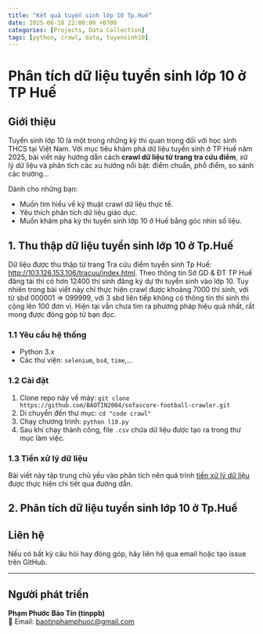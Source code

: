 ```yaml
---
title: "Kết quả tuyển sinh lớp 10 Tp.Huế"
date: 2025-06-18 22:00:00 +0700
categories: [Projects, Data Collection]
tags: [python, crawl, data, tuyensinh10]
---
```


# Phân tích dữ liệu tuyển sinh lớp 10 ở TP Huế

## Giới thiệu
Tuyển sinh lớp 10 là một trong những kỳ thi quan trọng đối với học sinh THCS tại Việt Nam. Với mục tiêu khám phá dữ liệu tuyển sinh ở TP Huế năm 2025, bài viết này hướng dẫn cách **crawl dữ liệu từ trang tra cứu điểm**, xử lý dữ liệu và phân tích các xu hướng nổi bật: điểm chuẩn, phổ điểm, so sánh các trường...

Dành cho những bạn:
- Muốn tìm hiểu về kỹ thuật crawl dữ liệu thực tế.
- Yêu thích phân tích dữ liệu giáo dục.
- Muốn khám phá kỳ thi tuyển sinh lớp 10 ở Huế bằng góc nhìn số liệu.

## 1. Thu thập dữ liệu tuyển sinh lớp 10 ở Tp.Huế

Dữ liệu được thu thập từ trang Tra cứu điểm tuyển sinh Tp Huế: http://103.126.153.106/tracuu/index.html. Theo thông tin Sở GD & ĐT TP Huế đăng tải thì có hơn 12400 thí sinh đăng ký dự thi tuyển sinh vào lớp 10. Tuy nhiên trong bài viết này chỉ thực hiện crawl được khoảng 7000 thí sinh, với từ sbd 000001 => 099999, với 3 sbd liên tiếp không có thông tin thí sinh thì cộng lên 100 đơn vị. Hiện tại vẫn chưa tìm ra phương pháp hiệu quả nhất, rất mong được đóng góp từ bạn đọc.
### 1.1 Yêu cầu hệ thống
- Python 3.x
- Các thư viện: `selenium`, `bs4`, `time`,...

### 1.2 Cài đặt
1. Clone repo này về máy:
   ```git clone https://github.com/BAOTIN2004/sofascore-football-crawler.git ```
2. Di chuyển đến thư mục:
    ```cd "code crawl"```
3. Chạy chương trình:
    ```python l10.py ```
4. Sau khi chạy thành công, file `.csv` chứa dữ liệu được tạo ra trong thư mục làm việc.

### 1.3 Tiền xử lý dữ liệu
Bài viết này tập trung chủ yếu vào phân tích nên quá trình [tiền xử lý dữ liệu](http://github.com/BAOTIN2004/sofascore-football-crawler/blob/main/code%20crawl/data_preprocessed_tuyensinh10.ipynb) được thực hiện chi tiết qua đường dẫn.

## 2. Phân tích dữ liệu tuyển sinh lớp 10 ở Tp.Huế





## Liên hệ
Nếu có bất kỳ câu hỏi hay đóng góp, hãy liên hệ qua email hoặc tạo issue trên GitHub.

---
## Người phát triển
**Phạm Phước Bảo Tín (tinppb)**  
📧 Email: [baotinphamphuoc@gmail.com](mailto:baotinphamphuoc@gmail.com)  
